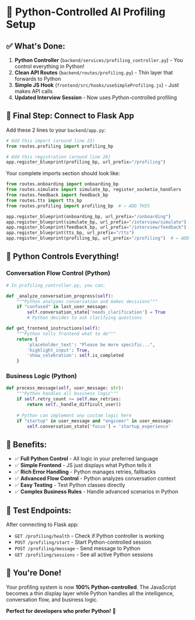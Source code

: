 # 🐍 Python-Controlled AI Profiling Setup

## ✅ What's Done:

1. **Python Controller** (`backend/services/profiling_controller.py`) - You control everything in Python!
2. **Clean API Routes** (`backend/routes/profiling.py`) - Thin layer that forwards to Python
3. **Simple JS Hook** (`frontend/src/hooks/useSimpleProfiling.js`) - Just makes API calls
4. **Updated Interview Session** - Now uses Python-controlled profiling

## 🔧 Final Step: Connect to Flask App

Add these 2 lines to your `backend/app.py`:

```python
# Add this import (around line 23)
from routes.profiling import profiling_bp

# Add this registration (around line 28)  
app.register_blueprint(profiling_bp, url_prefix="/profiling")
```

Your complete imports section should look like:
```python
from routes.onboarding import onboarding_bp
from routes.simulate import simulate_bp, register_socketio_handlers
from routes.feedback import feedback_bp
from routes.tts import tts_bp
from routes.profiling import profiling_bp  # ← ADD THIS

app.register_blueprint(onboarding_bp, url_prefix="/onboarding")
app.register_blueprint(simulate_bp, url_prefix="/interview/simulate")
app.register_blueprint(feedback_bp, url_prefix="/interview/feedback")
app.register_blueprint(tts_bp, url_prefix="/tts")
app.register_blueprint(profiling_bp, url_prefix="/profiling")  # ← ADD THIS
```

## 🎯 Python Controls Everything!

### **Conversation Flow Control (Python)**
```python
# In profiling_controller.py, you can:

def _analyze_conversation_progress(self):
    """Python analyzes conversation and makes decisions"""
    if "confused" in last_user_message:
        self.conversation_state['needs_clarification'] = True
        # Python decides to ask clarifying questions

def get_frontend_instructions(self):
    """Python tells frontend what to do"""
    return {
        'placeholder_text': "Please be more specific...",
        'highlight_input': True,
        'show_celebration': self.is_completed
    }
```

### **Business Logic (Python)**
```python
def process_message(self, user_message: str):
    """Python handles all business logic"""
    if self.retry_count >= self.max_retries:
        return self._handle_difficult_user()
    
    # Python can implement any custom logic here
    if "startup" in user_message and "engineer" in user_message:
        self.conversation_state['focus'] = 'startup_experience'
```

## 🚀 Benefits:

- ✅ **Full Python Control** - All logic in your preferred language
- ✅ **Simple Frontend** - JS just displays what Python tells it  
- ✅ **Rich Error Handling** - Python manages retries, fallbacks
- ✅ **Advanced Flow Control** - Python analyzes conversation context
- ✅ **Easy Testing** - Test Python classes directly
- ✅ **Complex Business Rules** - Handle advanced scenarios in Python

## 🧪 Test Endpoints:

After connecting to Flask app:

- `GET /profiling/health` - Check if Python controller is working
- `POST /profiling/start` - Start Python-controlled session
- `POST /profiling/message` - Send message to Python  
- `GET /profiling/sessions` - See all active Python sessions

## 🎉 You're Done!

Your profiling system is now **100% Python-controlled**. The JavaScript becomes a thin display layer while Python handles all the intelligence, conversation flow, and business logic.

**Perfect for developers who prefer Python!** 🐍 